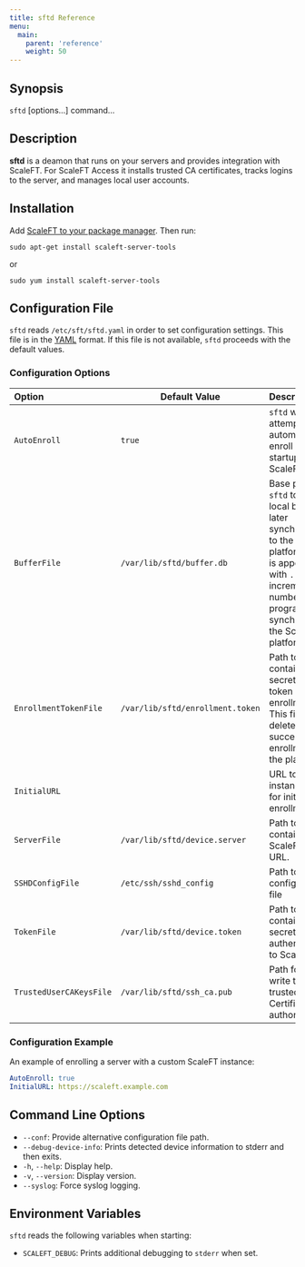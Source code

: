 ```yaml
---
title: sftd Reference
menu:
  main:
    parent: 'reference'
    weight: 50
---
```


## Synopsis

`sftd` [options...] command...

## Description

**sftd** is a deamon that runs on your servers and provides integration with ScaleFT. For ScaleFT Access it installs trusted CA certificates, tracks logins to the server, and manages local user accounts.

## Installation

Add [ScaleFT to your package manager](linux-package-manager.html). Then run:

```sudo apt-get install scaleft-server-tools```

or

```sudo yum install scaleft-server-tools```

## Configuration File

`sftd` reads `/etc/sft/sftd.yaml` in order to set configuration settings.  This file is in the [YAML](http://yaml.org/) format.  If this file is not available, `sftd` proceeds with the default values.

### Configuration Options

| Option        | Default Value | Description  |
|:------------- | ------------- |:-------------|
| `AutoEnroll` | `true` | `sftd` will attempt to automatically enroll on initial startup to ScaleFT. |
| `BufferFile` | `/var/lib/sftd/buffer.db` | Base path for `sftd` to write a local buffer for later synchronization to the ScaleFT platform.  Path is appended to with `.` and an incrementing number as the program synchronizes to the ScaleFT platform. |
| `EnrollmentTokenFile` | `/var/lib/sftd/enrollment.token` | Path to the file containing a secret token for token based enrollment.  This file is deleted after a successful enrollment to the platform.
| `InitialURL` | | URL to ScaleFT instance to use for initial enrollment. |
| `ServerFile` | `/var/lib/sftd/device.server` | Path to file containing the ScaleFT server URL. |
| `SSHDConfigFile` | `/etc/ssh/sshd_config` | Path to `sshd` configuration file |
| `TokenFile` | `/var/lib/sftd/device.token` | Path to file containing the secret token for authentication to ScaleFT. |
| `TrustedUserCAKeysFile` | `/var/lib/sftd/ssh_ca.pub` | Path for `sftd` to write the list of trusted SSH Certificate authorities to. |

### Configuration Example

An example of enrolling a server with a custom ScaleFT instance:
```yaml
AutoEnroll: true
InitialURL: https://scaleft.example.com
```

## Command Line Options

* `--conf`: Provide alternative configuration file path.
* `--debug-device-info`: Prints detected device information to stderr and then exits.
* `-h`, `--help`: Display help.
* `-v`, `--version`: Display version.
* `--syslog`: Force syslog logging.

## Environment Variables

`sftd` reads the following variables when starting:

  * `SCALEFT_DEBUG`:
    Prints additional debugging to `stderr` when set.
